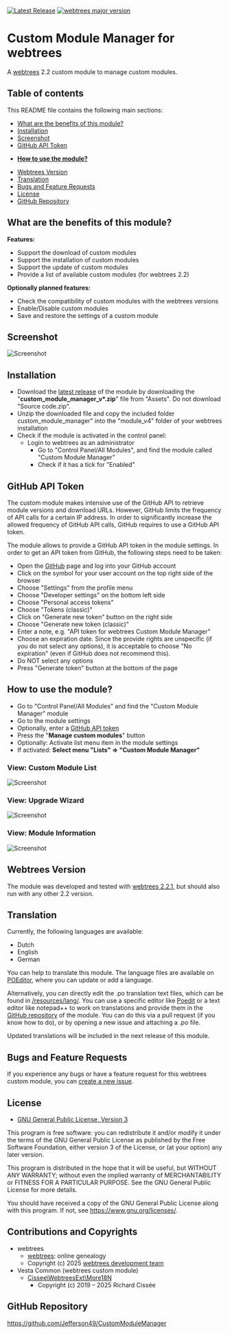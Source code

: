 [![Latest Release](https://img.shields.io/github/v/release/Jefferson49/CustomModuleManager?display_name=tag)](https://github.com/Jefferson49/CustomModuleManager/releases/latest)
[![webtrees major version](https://img.shields.io/badge/webtrees-v2.2.x-green)](https://webtrees.net/download)

# Custom Module Manager for webtrees
A [webtrees](https://webtrees.net) 2.2 custom module to manage custom modules.

##  Table of contents
This README file contains the following main sections:
+   [What are the benefits of this module?](#what-are-the-benefits-of-this-module)
+   [Installation](#installation)
+   [Screenshot](#screenshot)
+   [GitHub API Token](#github-api-token)
*   [**How to use the module?**](#how-to-use-the-module)
+   [Webtrees Version](#webtrees-version)
+   [Translation](#translation)
+   [Bugs and Feature Requests](#bugs-and-feature-requests)
+   [License](#license)
+   [GitHub Repository](#github-repository)

## What are the benefits of this module?
**Features:**
+ Support the download of custom modules
+ Support the installation of custom modules
+ Support the update of custom modules
+ Provide a list of available custom modules (for webtrees 2.2)

**Optionally planned features:**
+ Check the compatibility of custom modules with the webtrees versions
+ Enable/Disable custom modules
+ Save and restore the settings of a custom module

##  Screenshot
![Screenshot](resources/img/screenshot.jpg)

## Installation
+ Download the [latest release](https://github.com/Jefferson49/CustomModuleManager/releases/latest) of the module by downloading the "**custom_module_manager_v\*.zip**" file from "Assets". Do not download "Source code.zip".
+ Unzip the downloaded file and copy the included folder custom_module_manager" into the "module_v4" folder of your webtrees installation
+ Check if the module is activated in the control panel:
  + Login to webtrees as an administrator
	+ Go to "Control Panel/All Modules", and find the module called "Custom Module Manager"
	+ Check if it has a tick for "Enabled"

## GitHub API Token

The custom module makes intensive use of the GitHub API to retrieve module versions and download URLs. However, GitHub limits the frequency of API calls for a certain IP address. In order to significantly increase the allowed frequency of GitHub API calls, GitHub requires to use a GitHub API token.

The module allows to provide a GitHub API token in the module settings. In order to get an API token from GitHub, the following steps need to be taken:

+ Open the [GitHub](https://github.com/) page and log into your GitHub account
+ Click on the symbol for your user account on the top right side of the browser
+ Choose "Settings" from the profile menu
+ Choose "Developer settings" on the bottom left side
+ Choose "Personal access tokens"
+ Choose "Tokens (classic)"
+ Click on "Generate new token" button on the right side
+ Choose "Generate new token (classic)"
+ Enter a note, e.g. "API token for webtrees Custom Module Manager"
+ Choose an expiration date. Since the provide rights are unspecific (if you do not select any options), it is acceptable to choose "No expiration" (even if GitHub does not recommend this).
+ Do NOT select any options
+ Press "Generate token" button at the bottom of the page

## How to use the module?

+ Go to "Control Panel/All Modules" and find the "Custom Module Manager" module
+ Go to the module settings
+ Optionally, enter a [GitHub API token](#github-api-token)
+ Press the "**Manage custom modules**" button
+ Optionally: Activate list menu item in the module settings
+ If activated: **Select menu "Lists" => "Custom Module Manager"**

### View: Custom Module List
![Screenshot](resources/img/screenshot.jpg)

### View: Upgrade Wizard
![Screenshot](resources/img/upgrade_wizard.jpg)

### View: Module Information
![Screenshot](resources/img/module_information.jpg)

## Webtrees Version
The module was developed and tested with [webtrees 2.2.1](https://webtrees.net/download), but should also run with any other 2.2 version.

## Translation
Currently, the following languages are available:
+ Dutch
+ English
+ German

You can help to translate this module. The language files are available on [POEditor](https://poeditor.com/projects/view?id=795232), where you can update or add a language.

Alternatively, you can directly edit the .po translation text files, which can be found in [/resources/lang/](resources/lang). You can use a specific editor like [Poedit](https://poedit.net/) or a text editor like notepad++ to work on translations and provide them in the [GitHub repository](https://github.com/Jefferson49/CustomModuleManager) of the module. You can do this via a pull request (if you know how to do), or by opening a new issue and attaching a .po file. 

Updated translations will be included in the next release of this module.

## Bugs and Feature Requests
If you experience any bugs or have a feature request for this webtrees custom module, you can [create a new issue](https://github.com/Jefferson49/CustomModuleManager/issues).

## License
+ [GNU General Public License, Version 3](LICENSE.md)

This program is free software: you can redistribute it and/or modify it under the terms of the GNU General Public License as published by the Free Software Foundation, either version 3 of the License, or (at your option) any later version.

This program is distributed in the hope that it will be useful, but WITHOUT ANY WARRANTY; without even the implied warranty of MERCHANTABILITY or FITNESS FOR A PARTICULAR PURPOSE. See the GNU General Public License for more details.

You should have received a copy of the GNU General Public License along with this program. If not, see https://www.gnu.org/licenses/.

## Contributions and Copyrights
+ webtrees
    + [webtrees](https://webtrees.net): online genealogy
    + Copyright (c) 2025 [webtrees development team](http://webtrees.net)
+ Vesta Common (webtrees custom module)
    + [Cissee\WebtreesExt\More18N](https://github.com/vesta-webtrees-2-custom-modules/vesta_common/blob/master/patchedWebtrees/MoreI18N.php)
        + Copyright (c) 2019 – 2025 Richard Cissée

## GitHub Repository
https://github.com/Jefferson49/CustomModuleManager